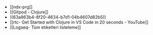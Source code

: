 - [[ndx-prg]]
- [[Gitpod - Clojure]]
- ((63a863b4-8f20-4634-b7d1-04b4607d82b5))
- [[rtc- Get Started with Clojure in VS Code in 20 seconds - YouTube]]
- [[Logseq- Tüm etiketleri listeleme]]